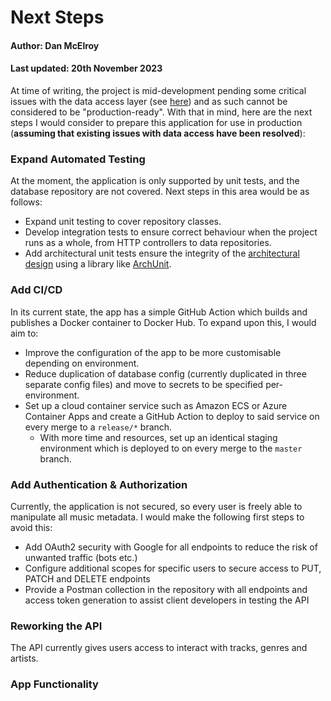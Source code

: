 # Next Steps

#### Author: Dan McElroy
#### Last updated: 20th November 2023

At time of writing, the project is mid-development pending some critical issues with the data access layer (see 
[here](decisions-assumptions.md#data-access-issues)) and as such cannot be considered to be "production-ready".
With that in mind, here are the next steps I would consider to prepare this application for use in production 
(**assuming that existing issues with data access have been resolved**):

### Expand Automated Testing
At the moment, the application is only supported by unit tests, and the database repository are not covered. Next steps
in this area would be as follows:
- Expand unit testing to cover repository classes.
- Develop integration tests to ensure correct behaviour when the project runs as a whole, from HTTP controllers to
data repositories.
- Add architectural unit tests ensure the integrity of the [architectural design](decisions-assumptions.md#architecture)
using a library like [ArchUnit](https://github.com/TNG/ArchUnit).

### Add CI/CD
In its current state, the app has a simple GitHub Action which builds and publishes a Docker container to Docker Hub.
To expand upon this, I would aim to:
- Improve the configuration of the app to be more customisable depending on environment.
- Reduce duplication of database config (currently duplicated in three separate config files) and move to secrets to be
specified per-environment.
- Set up a cloud container service such as Amazon ECS or Azure Container Apps and create a GitHub Action to deploy to
said service on every merge to a `release/*` branch.
  - With more time and resources, set up an identical staging environment which is deployed to on every merge to the 
  `master` branch. 

### Add Authentication & Authorization
Currently, the application is not secured, so every user is freely able to manipulate all music metadata. I would make
the following first steps to avoid this:

- Add OAuth2 security with Google for all endpoints to reduce the risk of unwanted traffic (bots etc.)
- Configure additional scopes for specific users to secure access to PUT, PATCH and DELETE endpoints
- Provide a Postman collection in the repository with all endpoints and access token generation to assist client
developers in testing the API

### Reworking the API
The API currently gives users access to interact with tracks, genres and artists. 

### App Functionality
